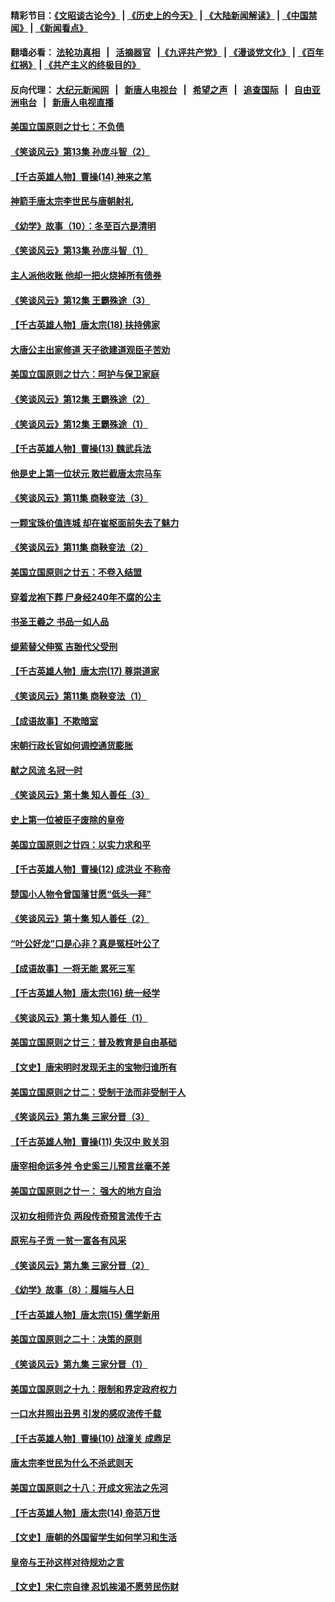 #### 精彩节目：[《文昭谈古论今》](http://155.138.205.71/wenzhao) | [《历史上的今天》](http://155.138.205.71/today-in-history) | [《大陆新闻解读》](http://155.138.205.71/ntdtv-comedy) | [《中国禁闻》](http://155.138.205.71/ntdtv-news) | [《新闻看点》](http://155.138.205.71/news-insight) 

 #### 翻墙必看： [法轮功真相](http://155.138.205.71:10000/videos/truth.html) &nbsp;&nbsp;|&nbsp;&nbsp; [活摘器官](http://155.138.205.71:10000/videos/res/Organs/) &nbsp;&nbsp;|[《九评共产党》](http://155.138.205.71:10000/videos/jiuping) | [《漫谈党文化》](http://155.138.205.71:10000/videos/mtdwh) | [《百年红祸》](http://155.138.205.71:10000/videos/bnhh) | [《共产主义的终极目的》](http://155.138.205.71:10000/videos/res/zjmd) 

 #### 反向代理： [大纪元新闻网](http://155.138.205.71:10080/) &nbsp;&nbsp;|&nbsp;&nbsp; [新唐人电视台](http://155.138.205.71:8000/) &nbsp;&nbsp;|&nbsp;&nbsp; [希望之声](http://155.138.205.71:8200/) &nbsp;&nbsp;|&nbsp;&nbsp; [追查国际](http://155.138.205.71:10010/) &nbsp;&nbsp;|&nbsp;&nbsp; [自由亚洲电台](http://155.138.205.71:9800/) &nbsp;&nbsp;|&nbsp;&nbsp; [新唐人电视直播](http://155.138.205.71/) 

#### [美国立国原则之廿七：不负债](../pages/nsc975/n11060818.md?t=02272136) 

#### [《笑谈风云》第13集 孙庞斗智（2）](../pages/nsc975/n11070199.md?t=02272136) 

#### [【千古英雄人物】曹操(14) 神来之笔](../pages/nsc975/n7783346.md?t=02272136) 

#### [神箭手唐太宗李世民与唐朝射礼](../pages/nsc975/n11050034.md?t=02272136) 

#### [《幼学》故事（10）：冬至百六是清明](../pages/nsc975/n11025760.md?t=02272136) 

#### [《笑谈风云》第13集 孙庞斗智（1）](../pages/nsc975/n11070158.md?t=02272136) 

#### [主人派他收账 他却一把火烧掉所有债券](../pages/nsc975/n11070431.md?t=02272136) 

#### [《笑谈风云》第12集 王霸殊途（3）](../pages/nsc975/n11058708.md?t=02272136) 

#### [【千古英雄人物】唐太宗(18) 扶持佛家](../pages/nsc975/n8046271.md?t=02272136) 

#### [大唐公主出家修道 天子欲建道观臣子苦劝](../pages/nsc975/n11053988.md?t=02272136) 

#### [美国立国原则之廿六：呵护与保卫家庭](../pages/nsc975/n11056028.md?t=02272136) 

#### [《笑谈风云》第12集 王霸殊途（2）](../pages/nsc975/n11058661.md?t=02272136) 

#### [《笑谈风云》第12集 王霸殊途（1）](../pages/nsc975/n11058612.md?t=02272136) 

#### [【千古英雄人物】曹操(13) 魏武兵法](../pages/nsc975/n7783342.md?t=02272136) 

#### [他是史上第一位状元 敢拦截唐太宗马车](../pages/nsc975/n11064238.md?t=02272136) 

#### [《笑谈风云》第11集 商鞅变法（3）](../pages/nsc975/n11051540.md?t=02272136) 

#### [一颗宝珠价值连城 却在崔枢面前失去了魅力](../pages/nsc975/n11049666.md?t=02272136) 

#### [《笑谈风云》第11集 商鞅变法（2）](../pages/nsc975/n11051527.md?t=02272136) 

#### [美国立国原则之廿五：不卷入结盟](../pages/nsc975/n11049916.md?t=02272136) 

#### [穿着龙袍下葬 尸身经240年不腐的公主](../pages/nsc975/n11058573.md?t=02272136) 

#### [书圣王羲之 书品一如人品](../pages/nsc975/n10961724.md?t=02272136) 

#### [缇萦替父伸冤 吉翂代父受刑](../pages/nsc975/n3780463.md?t=02272136) 

#### [【千古英雄人物】唐太宗(17) 尊崇道家](../pages/nsc975/n8046261.md?t=02272136) 

#### [《笑谈风云》第11集 商鞅变法（1）](../pages/nsc975/n11051459.md?t=02272136) 

#### [【成语故事】不欺暗室](../pages/nsc975/n11056002.md?t=02272136) 

#### [宋朝行政长官如何调控通货膨胀](../pages/nsc975/n11055933.md?t=02272136) 

#### [献之风流 名冠一时](../pages/nsc975/n11011196.md?t=02272136) 

#### [《笑谈风云》第十集 知人善任（3）](../pages/nsc975/n11044990.md?t=02272136) 

#### [史上第一位被臣子废除的皇帝](../pages/nsc975/n11053637.md?t=02272136) 

#### [美国立国原则之廿四：以实力求和平](../pages/nsc975/n11046955.md?t=02272136) 

#### [【千古英雄人物】曹操(12) 成洪业 不称帝](../pages/nsc975/n7783338.md?t=02272136) 

#### [楚国小人物令曾国藩甘愿“低头一拜”](../pages/nsc975/n11013087.md?t=02272136) 

#### [《笑谈风云》第十集 知人善任（2）](../pages/nsc975/n11044937.md?t=02272136) 

#### [“叶公好龙”口是心非？真是冤枉叶公了](../pages/nsc975/n11008777.md?t=02272136) 

#### [【成语故事】一将无能 累死三军](../pages/nsc975/n11046538.md?t=02272136) 

#### [【千古英雄人物】唐太宗(16) 统一经学](../pages/nsc975/n8046259.md?t=02272136) 

#### [《笑谈风云》第十集 知人善任（1）](../pages/nsc975/n11032532.md?t=02272136) 

#### [美国立国原则之廿三：普及教育是自由基础](../pages/nsc975/n11044655.md?t=02272136) 

#### [【文史】唐宋明时发现无主的宝物归谁所有](../pages/nsc975/n11036075.md?t=02272136) 

#### [美国立国原则之廿二：受制于法而非受制于人](../pages/nsc975/n11038266.md?t=02272136) 

#### [《笑谈风云》第九集 三家分晋（3）](../pages/nsc975/n11028646.md?t=02272136) 

#### [【千古英雄人物】曹操(11) 失汉中 败关羽](../pages/nsc975/n7783328.md?t=02272136) 

#### [唐宰相命运多舛 令史奚三儿预言丝毫不差](../pages/nsc975/n334750.md?t=02272136) 

#### [美国立国原则之廿一： 强大的地方自治](../pages/nsc975/n11036069.md?t=02272136) 

#### [汉初女相师许负 两段传奇预言流传千古](../pages/nsc975/n11035453.md?t=02272136) 

#### [原宪与子贡 一贫一富各有风采](../pages/nsc975/n11013094.md?t=02272136) 

#### [《笑谈风云》第九集 三家分晋（2）](../pages/nsc975/n11028610.md?t=02272136) 

#### [《幼学》故事（8）：履端与人日](../pages/nsc975/n10990550.md?t=02272136) 

#### [【千古英雄人物】唐太宗(15) 儒学新用](../pages/nsc975/n8046225.md?t=02272136) 

#### [美国立国原则之二十：决策的原则](../pages/nsc975/n11034691.md?t=02272136) 

#### [《笑谈风云》第九集 三家分晋（1）](../pages/nsc975/n11028591.md?t=02272136) 

#### [美国立国原则之十九：限制和界定政府权力](../pages/nsc975/n11023895.md?t=02272136) 

#### [一口水井照出丑男 引发的感叹流传千载](../pages/nsc975/n11004598.md?t=02272136) 

#### [【千古英雄人物】曹操(10) 战潼关 成鼎足](../pages/nsc975/n7779963.md?t=02272136) 

#### [唐太宗李世民为什么不杀武则天](../pages/nsc975/n11034040.md?t=02272136) 

#### [美国立国原则之十八：开成文宪法之先河](../pages/nsc975/n11008526.md?t=02272136) 

#### [【千古英雄人物】唐太宗(14) 帝范万世](../pages/nsc975/n8034234.md?t=02272136) 

#### [【文史】唐朝的外国留学生如何学习和生活](../pages/nsc975/n11010825.md?t=02272136) 

#### [皇帝与王孙这样对待规劝之言](../pages/nsc975/n10994666.md?t=02272136) 

#### [【文史】宋仁宗自律 忍饥挨渴不愿劳民伤财](../pages/nsc975/n10997349.md?t=02272136) 

